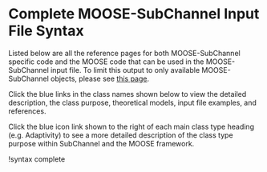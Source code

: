 # Complete MOOSE-SubChannel Input File Syntax

Listed below are all the reference pages for both MOOSE-SubChannel specific code and the
MOOSE code that can be used in the MOOSE-SubChannel input file. To limit this output to
only available MOOSE-SubChannel objects, please see [this page](subchannel_only.md).

Click the blue links in the class names shown below to view the detailed
description, the class purpose, theoretical models, input file examples, and
references.

Click the blue icon link shown to the right of each main class type heading
(e.g. Adaptivity) to see a more detailed description of the class type purpose
within SubChannel and the MOOSE framework.

!syntax complete
